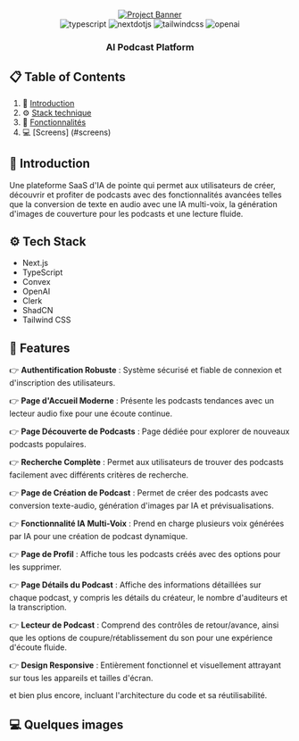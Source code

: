 <div align="center">
  <br />
    <a href="https://youtu.be/zfAb95tJvZQ" target="_blank">
      <img src="https://github.com/adrianhajdin/jsm_podcastr/assets/151519281/f61a58c2-f144-41f7-8bc9-5ad14752ceb3" alt="Project Banner">
    </a>
  <br />

  <div>
    <img src="https://img.shields.io/badge/-Typescript-black?style=for-the-badge&logoColor=white&logo=typescript&color=3178C6" alt="typescript" />
    <img src="https://img.shields.io/badge/-Next_._JS-black?style=for-the-badge&logoColor=white&logo=nextdotjs&color=000000" alt="nextdotjs" />
    <img src="https://img.shields.io/badge/-Tailwind_CSS-black?style=for-the-badge&logoColor=white&logo=tailwindcss&color=06B6D4" alt="tailwindcss" />
    <img src="https://img.shields.io/badge/-OpenAI-black?style=for-the-badge&logoColor=white&logo=openai&color=412991" alt="openai" />
  </div>

  <h3 align="center">AI Podcast Platform</h3>
</div>

## 📋 <a name="table">Table of Contents</a>

1. 🤖 [Introduction](#introduction)
2. ⚙️ [Stack technique](#tech-stack)
3. 🔋 [Fonctionnalités](#features)
4. 💻 [Screens] (#screens)

## <a name="introduction">🤖 Introduction</a>

Une plateforme SaaS d'IA de pointe qui permet aux utilisateurs de créer, découvrir et profiter de podcasts avec des fonctionnalités avancées telles que la conversion de texte en audio avec une IA multi-voix, la génération d'images de couverture pour les podcasts et une lecture fluide.

## <a name="tech-stack">⚙️ Tech Stack</a>

- Next.js
- TypeScript
- Convex
- OpenAI
- Clerk
- ShadCN
- Tailwind CSS

## <a name="features">🔋 Features</a>

👉 **Authentification Robuste** : Système sécurisé et fiable de connexion et d'inscription des utilisateurs.

👉 **Page d'Accueil Moderne** : Présente les podcasts tendances avec un lecteur audio fixe pour une écoute continue.

👉 **Page Découverte de Podcasts** : Page dédiée pour explorer de nouveaux podcasts populaires.

👉 **Recherche Complète** : Permet aux utilisateurs de trouver des podcasts facilement avec différents critères de recherche.

👉 **Page de Création de Podcast** : Permet de créer des podcasts avec conversion texte-audio, génération d'images par IA et prévisualisations.

👉 **Fonctionnalité IA Multi-Voix** : Prend en charge plusieurs voix générées par IA pour une création de podcast dynamique.

👉 **Page de Profil** : Affiche tous les podcasts créés avec des options pour les supprimer.

👉 **Page Détails du Podcast** : Affiche des informations détaillées sur chaque podcast, y compris les détails du créateur, le nombre d'auditeurs et la transcription.

👉 **Lecteur de Podcast** : Comprend des contrôles de retour/avance, ainsi que les options de coupure/rétablissement du son pour une expérience d'écoute fluide.

👉 **Design Responsive** : Entièrement fonctionnel et visuellement attrayant sur tous les appareils et tailles d'écran.

et bien plus encore, incluant l'architecture du code et sa réutilisabilité.

## <a name="screens">💻 Quelques images</a>

#
